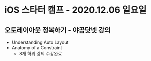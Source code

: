 # iOS 스타터 캠프 - 2020.12.06 일요일

## 오토레이아웃 정복하기 - 야곰닷넷 강의

- Understanding Auto Layout
- Anatomy of a Constraint
    - 8개 하위 강의 수강완료

